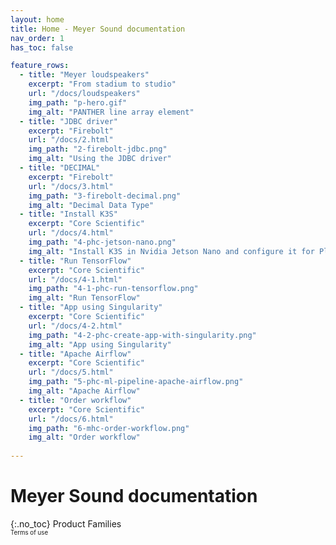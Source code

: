 ```yaml
---
layout: home
title: Home - Meyer Sound documentation
nav_order: 1
has_toc: false

feature_rows:
  - title: "Meyer loudspeakers"
    excerpt: "From stadium to studio"
    url: "/docs/loudspeakers"
    img_path: "p-hero.gif"
    img_alt: "PANTHER line array element"
  - title: "JDBC driver"
    excerpt: "Firebolt"
    url: "/docs/2.html"
    img_path: "2-firebolt-jdbc.png"
    img_alt: "Using the JDBC driver"
  - title: "DECIMAL"
    excerpt: "Firebolt"
    url: "/docs/3.html"
    img_path: "3-firebolt-decimal.png"
    img_alt: "Decimal Data Type"
  - title: "Install K3S"
    excerpt: "Core Scientific"
    url: "/docs/4.html"
    img_path: "4-phc-jetson-nano.png"
    img_alt: "Install K3S in Nvidia Jetson Nano and configure it for Plexus"
  - title: "Run TensorFlow"
    excerpt: "Core Scientific"
    url: "/docs/4-1.html"
    img_path: "4-1-phc-run-tensorflow.png"
    img_alt: "Run TensorFlow"
  - title: "App using Singularity"
    excerpt: "Core Scientific"
    url: "/docs/4-2.html"
    img_path: "4-2-phc-create-app-with-singularity.png"
    img_alt: "App using Singularity"
  - title: "Apache Airflow"
    excerpt: "Core Scientific"
    url: "/docs/5.html"
    img_path: "5-phc-ml-pipeline-apache-airflow.png"
    img_alt: "Apache Airflow"
  - title: "Order workflow"
    excerpt: "Core Scientific"
    url: "/docs/6.html"
    img_path: "6-mhc-order-workflow.png"
    img_alt: "Order workflow"
  
---
```

# Meyer Sound documentation
{:.no_toc}
Product Families<br>
<sub><sup>Terms of use</sup></sub>
